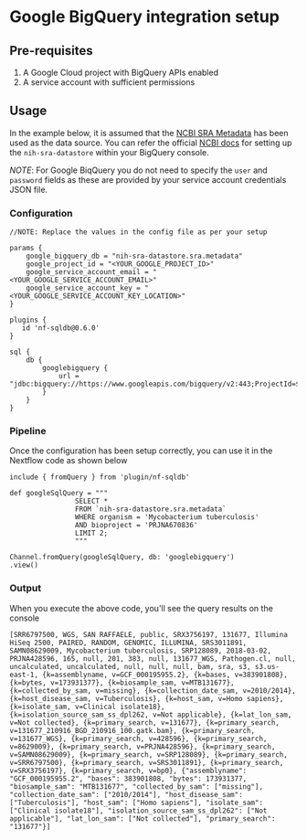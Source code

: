 # Google BigQuery integration setup

## Pre-requisites

1. A Google Cloud project with BigQuery APIs enabled
2. A service account with sufficient permissions

## Usage

In the example below, it is assumed that the [NCBI SRA Metadata](https://www.ncbi.nlm.nih.gov/sra/docs/sra-bigquery/) has been used as the data source. You can refer the official [NCBI docs](https://www.ncbi.nlm.nih.gov/sra/docs/sra-bigquery/) for setting up the `nih-sra-datastore` within your BigQuery console.

*NOTE*: For Google BiqQuery you do not need to specify the `user` and `password` fields as these are provided by your service account credentials JSON file.

### Configuration

```nextflow config
//NOTE: Replace the values in the config file as per your setup

params {
    google_bigquery_db = "nih-sra-datastore.sra.metadata"
    google_project_id = "<YOUR_GOOGLE_PROJECT_ID>"
    google_service_account_email = "<YOUR_GOOGLE_SERVICE_ACCOUNT_EMAIL>"
    google_service_account_key = "<YOUR_GOOGLE_SERVICE_ACCOUNT_KEY_LOCATION>"
}

plugins { 
   id 'nf-sqldb@0.6.0' 
} 

sql {
    db {
        googlebigquery {
            url = "jdbc:bigquery://https://www.googleapis.com/bigquery/v2:443;ProjectId=${params.google_project_id};OAuthType=0;OAuthServiceAcctEmail=${params.google_service_account_email};OAuthPvtKeyPath=${params.google_service_account_key};"
        }
    }
}
```

### Pipeline

Once the configuration has been setup correctly, you can use it in the Nextflow code as shown below

```nextflow
include { fromQuery } from 'plugin/nf-sqldb'

def googleSqlQuery = """
                SELECT *
                FROM `nih-sra-datastore.sra.metadata`
                WHERE organism = 'Mycobacterium tuberculosis'
                AND bioproject = 'PRJNA670836'
                LIMIT 2;
                """

Channel.fromQuery(googleSqlQuery, db: 'googlebigquery')
.view()

```

### Output

When you execute the above code, you'll see the query results on the console

```console
[SRR6797500, WGS, SAN RAFFAELE, public, SRX3756197, 131677, Illumina HiSeq 2500, PAIRED, RANDOM, GENOMIC, ILLUMINA, SRS3011891, SAMN08629009, Mycobacterium tuberculosis, SRP128089, 2018-03-02, PRJNA428596, 165, null, 201, 383, null, 131677_WGS, Pathogen.cl, null, uncalculated, uncalculated, null, null, null, bam, sra, s3, s3.us-east-1, {k=assemblyname, v=GCF_000195955.2}, {k=bases, v=383901808}, {k=bytes, v=173931377}, {k=biosample_sam, v=MTB131677}, {k=collected_by_sam, v=missing}, {k=collection_date_sam, v=2010/2014}, {k=host_disease_sam, v=Tuberculosis}, {k=host_sam, v=Homo sapiens}, {k=isolate_sam, v=Clinical isolate18}, {k=isolation_source_sam_ss_dpl262, v=Not applicable}, {k=lat_lon_sam, v=Not collected}, {k=primary_search, v=131677}, {k=primary_search, v=131677_210916_BGD_210916_100.gatk.bam}, {k=primary_search, v=131677_WGS}, {k=primary_search, v=428596}, {k=primary_search, v=8629009}, {k=primary_search, v=PRJNA428596}, {k=primary_search, v=SAMN08629009}, {k=primary_search, v=SRP128089}, {k=primary_search, v=SRR6797500}, {k=primary_search, v=SRS3011891}, {k=primary_search, v=SRX3756197}, {k=primary_search, v=bp0}, {"assemblyname": "GCF_000195955.2", "bases": 383901808, "bytes": 173931377, "biosample_sam": "MTB131677", "collected_by_sam": ["missing"], "collection_date_sam": ["2010/2014"], "host_disease_sam": ["Tuberculosis"], "host_sam": ["Homo sapiens"], "isolate_sam": ["Clinical isolate18"], "isolation_source_sam_ss_dpl262": ["Not applicable"], "lat_lon_sam": ["Not collected"], "primary_search": "131677"}]
```
